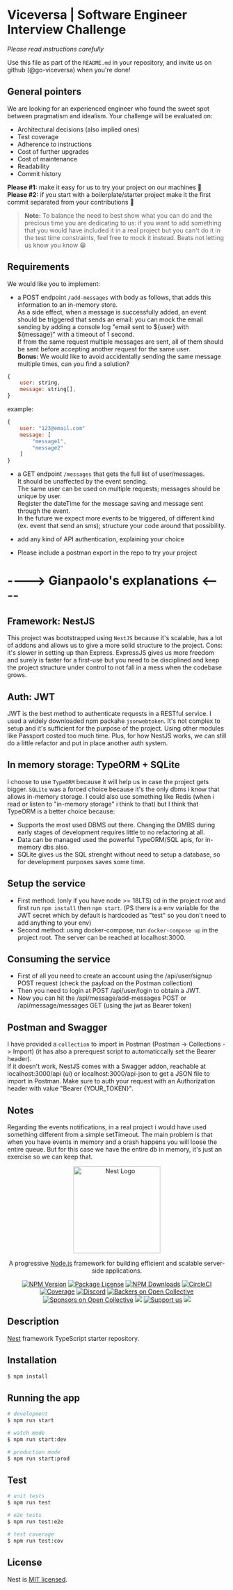 
# Viceversa | Software Engineer Interview Challenge

*Please read instructions carefully*

Use this file as part of the `README.md` in your repository, and invite us on github (@go-viceversa) when you're done!

## General pointers
We are looking for an experienced engineer who found the sweet spot between pragmatism and idealism.
Your challenge will be evaluated on:
 * Architectural decisions (also implied ones)
 * Test coverage 
 * Adherence to instructions  
 * Cost of further upgrades
 * Cost of maintenance
 * Readability
 * Commit history
 

**Please #1:** make it easy for us to try your project on our machines 🙏  
**Please #2:** if you start with a boilerplate/starter project make it the first commit separated from your contributions 🙏

> **Note:** To balance the need to best show what you can do and the precious time you are dedicating to us: if you want to add something that you would have included it in a real project but you can't do it in the test time constraints, feel free to mock it instead. Beats not letting us know you know 😁


## Requirements

We would like you to implement:

- a POST endpoint `/add-messages` with body as follows, that adds this information to an in-memory store.  
As a side effect, when a message is successfully added, an event should be triggered that sends an email: you can mock the email sending by adding a console log "email sent to ${user} with ${message}" with a timeout of 1 second.  
If from the same request multiple messages are sent, all of them should be sent before accepting another request for the same user.  
**Bonus:** We would like to avoid accidentally sending the same message multiple times, can you find a solution?

```javascript
{
    user: string,
    message: string[],
}
```
example:
```javascript
{
    user: "123@email.com"
    message: [
        "message1",
        "message2"
    ]
}
```


- a GET endpoint `/messages` that gets the full list of user/messages.  
It should be unaffected by the event sending.  
The same user can be used on multiple requests; messages should be unique by user.  
Register the dateTime for the message saving and message sent through the event.  
In the future we expect more events to be triggered, of different kind (ex. event that send an sms); structure your code around that possibility.

- add any kind of API authentication, explaining your choice 

- Please include a postman export in the repo to try your project


# ----> Gianpaolo's explanations <----

## Framework: NestJS
This project was bootstrapped using `NestJS` because it's scalable, has a lot of addons and allows us to give a more solid structure to the project. Cons: it's slower in setting up than Express. ExpressJS gives us more freedom and surely is faster for a first-use but you need to be disciplined and keep the project structure under control to not fall in a mess when the codebase grows.

## Auth: JWT
JWT is the best method to authenticate requests in a RESTful service. I used a widely downloaded npm packahe `jsonwebtoken`. It's not complex to setup and it's sufficient for the purpose of the project. Using other modules like Passport costed too much time. Plus, for how NestJS works, we can still do a little refactor and put in place another auth system.

## In memory storage: TypeORM + SQLite
I choose to use `TypeORM` because it will help us in case the project gets bigger. `SQLite` was a forced choice because it's the only dbms i know that allows in-memory storage. I could also use something like Redis (when i read or listen to "in-memory storage" i think to that) but I think that TypeORM is a better choice because:
- Supports the most used DBMS out there. Changing the DMBS during early stages of development requires little to no refactoring at all. 
- Data can be managed used the powerful TypeORM/SQL apis, for in-memory dbs also.
- SQLite gives us the SQL strenght without need to setup a database, so for development purposes saves some time.

## Setup the service
- First method: (only if you have node >= 18LTS) cd in the project root and first run `npm install` then `npm start`. (PS there is a env variable for the JWT secret which by default is hardcoded as "test" so you don't need to add anything to your env) 
- Second method: using docker-compose, run `docker-compose up` in the project root.
The server can be reached at localhost:3000.


## Consuming the service
- First of all you need to create an account using the /api/user/signup POST request (check the payload on the Postman collection)
- Then you need to login at POST /api/user/login to obtain a JWT.
- Now you can hit the /api/message/add-messages POST or /api/message/messages GET (using the jwt as Bearer token)

## Postman and Swagger
I have provided a `collection` to import in Postman (Postman -> Collections -> Import) (it has also a prerequest script to automaticcally set the Bearer header).<br>
If it doesn't work, NestJS comes with a Swagger addon, reachable at localhost:3000/api (ui) or localhost:3000/api-json to get a JSON file to import in Postman. Make sure to auth your request with an Authorization header with value "Bearer {YOUR_TOKEN}".

## Notes
Regarding the events notifications, in a real project i would have used something different from a simple setTimeout. The main problem is that when you have events in memory and a crash happens you will loose the entire queue. But for this case we have the entire db in memory, it's just an exercise so we can keep that.

<p align="center">
  <a href="http://nestjs.com/" target="blank"><img src="https://nestjs.com/img/logo-small.svg" width="200" alt="Nest Logo" /></a>
</p>

[circleci-image]: https://img.shields.io/circleci/build/github/nestjs/nest/master?token=abc123def456
[circleci-url]: https://circleci.com/gh/nestjs/nest

  <p align="center">A progressive <a href="http://nodejs.org" target="_blank">Node.js</a> framework for building efficient and scalable server-side applications.</p>
    <p align="center">
<a href="https://www.npmjs.com/~nestjscore" target="_blank"><img src="https://img.shields.io/npm/v/@nestjs/core.svg" alt="NPM Version" /></a>
<a href="https://www.npmjs.com/~nestjscore" target="_blank"><img src="https://img.shields.io/npm/l/@nestjs/core.svg" alt="Package License" /></a>
<a href="https://www.npmjs.com/~nestjscore" target="_blank"><img src="https://img.shields.io/npm/dm/@nestjs/common.svg" alt="NPM Downloads" /></a>
<a href="https://circleci.com/gh/nestjs/nest" target="_blank"><img src="https://img.shields.io/circleci/build/github/nestjs/nest/master" alt="CircleCI" /></a>
<a href="https://coveralls.io/github/nestjs/nest?branch=master" target="_blank"><img src="https://coveralls.io/repos/github/nestjs/nest/badge.svg?branch=master#9" alt="Coverage" /></a>
<a href="https://discord.gg/G7Qnnhy" target="_blank"><img src="https://img.shields.io/badge/discord-online-brightgreen.svg" alt="Discord"/></a>
<a href="https://opencollective.com/nest#backer" target="_blank"><img src="https://opencollective.com/nest/backers/badge.svg" alt="Backers on Open Collective" /></a>
<a href="https://opencollective.com/nest#sponsor" target="_blank"><img src="https://opencollective.com/nest/sponsors/badge.svg" alt="Sponsors on Open Collective" /></a>
  <a href="https://paypal.me/kamilmysliwiec" target="_blank"><img src="https://img.shields.io/badge/Donate-PayPal-ff3f59.svg"/></a>
    <a href="https://opencollective.com/nest#sponsor"  target="_blank"><img src="https://img.shields.io/badge/Support%20us-Open%20Collective-41B883.svg" alt="Support us"></a>
  <a href="https://twitter.com/nestframework" target="_blank"><img src="https://img.shields.io/twitter/follow/nestframework.svg?style=social&label=Follow"></a>
</p>
  <!--[![Backers on Open Collective](https://opencollective.com/nest/backers/badge.svg)](https://opencollective.com/nest#backer)
  [![Sponsors on Open Collective](https://opencollective.com/nest/sponsors/badge.svg)](https://opencollective.com/nest#sponsor)-->

## Description

[Nest](https://github.com/nestjs/nest) framework TypeScript starter repository.

## Installation

```bash
$ npm install
```

## Running the app

```bash
# development
$ npm run start

# watch mode
$ npm run start:dev

# production mode
$ npm run start:prod
```

## Test

```bash
# unit tests
$ npm run test

# e2e tests
$ npm run test:e2e

# test coverage
$ npm run test:cov
```

## License

Nest is [MIT licensed](LICENSE).


